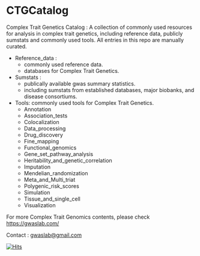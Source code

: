 
# CTGCatalog

Complex Trait Genetics Catalog : A collection of commonly used resources for analysis in complex trait genetics, including reference data, publicly sumstats and commonly used tools. All entries in this repo are manually curated.

* Reference_data :
    * commonly used reference data.
    * databases for Complex Trait Genetics.
* Sumstats :  
    * publically available gwas summary statistics.
    * including sumstats from established databases, major biobanks, and disease consortiums.
* Tools: commonly used tools for Complex Trait Genetics.
    * Annotation
    * Association_tests
    * Colocalization
    * Data_processing
    * Drug_discovery
    * Fine_mapping
    * Functional_genomics
    * Gene_set_pathway_analysis
    * Heritability_and_genetic_correlation
    * Imputation
    * Mendelian_randomization
    * Meta_and_Multi_triat
    * Polygenic_risk_scores
    * Simulation
    * Tissue_and_single_cell
    * Visualization

For more Complex Trait Genomics contents, please check https://gwaslab.com/

Contact : gwaslab@gmail.com

[![Hits](https://hits.seeyoufarm.com/api/count/incr/badge.svg?url=https%3A%2F%2Fcloufield.github.io%2FCTGCatalog%2F&count_bg=%2379C83D&title_bg=%23555555&icon=&icon_color=%23E7E7E7&title=Daily%2FTotal+views&edge_flat=false)](https://hits.seeyoufarm.com)
